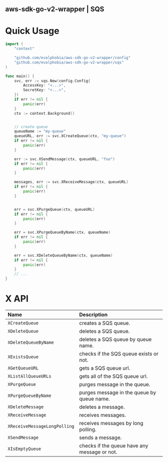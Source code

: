 aws-sdk-go-v2-wrapper | SQS
----


# Quick Usage

```go
import (
	"context"

	"github.com/evalphobia/aws-sdk-go-v2-wrapper/config"
	"github.com/evalphobia/aws-sdk-go-v2-wrapper/sqs"
)

func main() {
	svc, err := sqs.New(config.Config{
		AccessKey: "<...>",
		SecretKey: "<...>",
	})
	if err != nil {
		panic(err)
	}
	ctx := context.Background()


	// create queue
	queueName := "my-queue"
	queueURL, err := svc.XCreateQueue(ctx, "my-queue")
	if err != nil {
		panic(err)
	}

	err := svc.XSendMessage(ctx, queueURL, "foo")
	if err != nil {
		panic(err)
	}

	messages, err := svc.XReceiveMessage(ctx, queueURL)
	if err != nil {
		panic(err)
	}


	err = svc.XPurgeQueue(ctx, queueURL)
	if err != nil {
		panic(err)
	}

	err = svc.XPurgeQueueByName(ctx, queueName)
	if err != nil {
		panic(err)
	}

	err = svc.XDeleteQueueByName(ctx, queueName)
	if err != nil {
		panic(err)
	}
	// ...
}
```

# X API

| Name | Description |
|:--|:--|
| `XCreateQueue` | creates a SQS queue. |
| `XDeleteQueue` | deletes a SQS queue. |
| `XDeleteQueueByName` | deletes a SQS queue by queue name. |
| `XExistsQueue` | checks if the SQS queue exists or not. |
| `XGetQueueURL` | gets a SQS queue url. |
| `XListAllQueueURLs` | gets all of the SQS queue url. |
| `XPurgeQueue` | purges message in the queue. |
| `XPurgeQueueByName` | purges message in the queue by queue name. |
| `XDeleteMessage` | deletes a message. |
| `XReceiveMessage` |receives messages. |
| `XReceiveMessageLongPolling` | receives messages by long polling. |
| `XSendMessage` | sends a message. |
| `XIsEmptyQueue` | checks if the queue have any message or not. |
